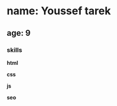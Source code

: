  <meta charset="UTF-8">

  <meta name="keywords" content="youssef">
  <meta name="author" content="youssef tarek">
  <meta name="viewport" content="width=device-width, initial-scale=1.0">
  
# name: Youssef tarek

## age: 9

### skills

**html**

**css**

**js**

**seo**
